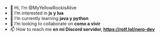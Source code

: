 - 👋 Hi, I’m @MyYellowRockisAlive
- 👀 I’m interested in **js y lua**
- 🌱 I’m currently learning **java y python**
- 💞️ I’m looking to collaborate on **como a vivir**
- 📫 How to reach me **en mi Discord servidor, https://rotf.lol/nero-dev**

<!---
MyYellowRockisAlive/MyYellowRockisAlive is a ✨ special ✨ repository because its `README.md` (this file) appears on your GitHub profile.
You can click the Preview link to take a look at your changes.
--->
